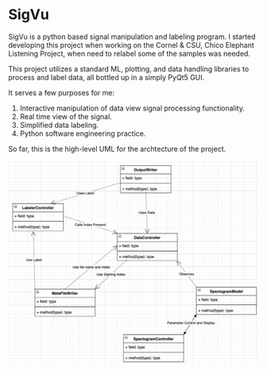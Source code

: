 # SigVu
SigVu is a python based signal manipulation and labeling program.
I started developing this project when working on the Cornel & CSU, Chico 
Elephant Listening Project, when need to relabel some of the samples was 
needed. 

This project utilizes a standard ML, plotting, and data handling libraries
to process and label data, all bottled up in a simply PyQt5 GUI.

It serves a few purposes for me:
1. Interactive manipulation of data view signal processing functionality.
2. Real time view of the signal.
3. Simplified data labeling.
4. Python software engineering practice.

So far, this is the high-level UML for the archtecture of the project.

![UML](assets/highlevel-uml.png)